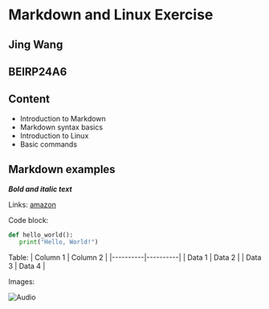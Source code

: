 # Markdown and Linux Exercise
## Jing Wang
## BEIRP24A6
## Content
- Introduction to Markdown
- Markdown syntax basics
- Introduction to Linux
- Basic commands

## Markdown examples
***Bold and italic text***

Links: [amazon](https://www.amazon.ca/?&linkCode=ll2&tag=enca-edge-ntp-topsites-curate-ana-20&linkId=ec2b44ea19130d745c89f359ed76ff28&language=en_CA&ref_=as_li_ss_tl)

Code block:
 ```python
def hello_world():
    print("Hello, World!")
```

Table:
| Column 1 | Column 2 | 
|----------|----------|
| Data 1    | Data 2   |
| Data 3    | Data 4   | 

Images:

![Audio](https://images-na.ssl-images-amazon.com/images/G/15/kindle/dp/2019/0002849/CA-EN/db-be-fallback_GSGwzjWV8OfK_dashboardcard-single-desktop_2x._SY608_CB417563373_.jpg)